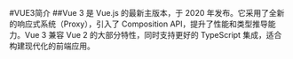 #VUE3简介
##Vue 3 是 Vue.js 的最新主版本，于 2020 年发布。它采用了全新的响应式系统（Proxy），引入了 Composition API，提升了性能和类型推导能力。Vue 3 兼容 Vue 2 的大部分特性，同时支持更好的 TypeScript 集成，适合构建现代化的前端应用。